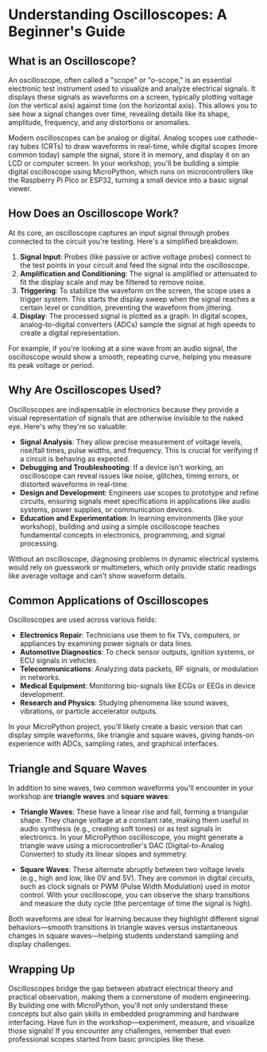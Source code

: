 

# Understanding Oscilloscopes: A Beginner's Guide

## What is an Oscilloscope?

An oscilloscope, often called a "scope" or "o-scope," is an essential electronic test instrument used to visualize and analyze electrical signals. It displays these signals as waveforms on a screen, typically plotting voltage (on the vertical axis) against time (on the horizontal axis). This allows you to see how a signal changes over time, revealing details like its shape, amplitude, frequency, and any distortions or anomalies.

Modern oscilloscopes can be analog or digital. Analog scopes use cathode-ray tubes (CRTs) to draw waveforms in real-time, while digital scopes (more common today) sample the signal, store it in memory, and display it on an LCD or computer screen. In your workshop, you'll be building a simple digital oscilloscope using MicroPython, which runs on microcontrollers like the Raspberry Pi Pico or ESP32, turning a small device into a basic signal viewer.

## How Does an Oscilloscope Work?

At its core, an oscilloscope captures an input signal through probes connected to the circuit you're testing. Here's a simplified breakdown:

1. **Signal Input**: Probes (like passive or active voltage probes) connect to the test points in your circuit and feed the signal into the oscilloscope.
2. **Amplification and Conditioning**: The signal is amplified or attenuated to fit the display scale and may be filtered to remove noise.
3. **Triggering**: To stabilize the waveform on the screen, the scope uses a trigger system. This starts the display sweep when the signal reaches a certain level or condition, preventing the waveform from jittering.
4. **Display**: The processed signal is plotted as a graph. In digital scopes, analog-to-digital converters (ADCs) sample the signal at high speeds to create a digital representation.

For example, if you're looking at a sine wave from an audio signal, the oscilloscope would show a smooth, repeating curve, helping you measure its peak voltage or period.

## Why Are Oscilloscopes Used?

Oscilloscopes are indispensable in electronics because they provide a visual representation of signals that are otherwise invisible to the naked eye. Here's why they're so valuable:

- **Signal Analysis**: They allow precise measurement of voltage levels, rise/fall times, pulse widths, and frequency. This is crucial for verifying if a circuit is behaving as expected.
- **Debugging and Troubleshooting**: If a device isn't working, an oscilloscope can reveal issues like noise, glitches, timing errors, or distorted waveforms in real-time.
- **Design and Development**: Engineers use scopes to prototype and refine circuits, ensuring signals meet specifications in applications like audio systems, power supplies, or communication devices.
- **Education and Experimentation**: In learning environments (like your workshop), building and using a simple oscilloscope teaches fundamental concepts in electronics, programming, and signal processing.

Without an oscilloscope, diagnosing problems in dynamic electrical systems would rely on guesswork or multimeters, which only provide static readings like average voltage and can't show waveform details.

## Common Applications of Oscilloscopes

Oscilloscopes are used across various fields:

- **Electronics Repair**: Technicians use them to fix TVs, computers, or appliances by examining power signals or data lines.
- **Automotive Diagnostics**: To check sensor outputs, ignition systems, or ECU signals in vehicles.
- **Telecommunications**: Analyzing data packets, RF signals, or modulation in networks.
- **Medical Equipment**: Monitoring bio-signals like ECGs or EEGs in device development.
- **Research and Physics**: Studying phenomena like sound waves, vibrations, or particle accelerator outputs.

In your MicroPython project, you'll likely create a basic version that can display simple waveforms, like triangle and square waves, giving hands-on experience with ADCs, sampling rates, and graphical interfaces.

## Triangle and Square Waves

In addition to sine waves, two common waveforms you'll encounter in your workshop are **triangle waves** and **square waves**:

- **Triangle Waves**: These have a linear rise and fall, forming a triangular shape. They change voltage at a constant rate, making them useful in audio synthesis (e.g., creating soft tones) or as test signals in electronics. In your MicroPython oscilloscope, you might generate a triangle wave using a microcontroller's DAC (Digital-to-Analog Converter) to study its linear slopes and symmetry.

- **Square Waves**: These alternate abruptly between two voltage levels (e.g., high and low, like 0V and 5V). They are common in digital circuits, such as clock signals or PWM (Pulse Width Modulation) used in motor control. With your oscilloscope, you can observe the sharp transitions and measure the duty cycle (the percentage of time the signal is high).

Both waveforms are ideal for learning because they highlight different signal behaviors—smooth transitions in triangle waves versus instantaneous changes in square waves—helping students understand sampling and display challenges.

## Wrapping Up

Oscilloscopes bridge the gap between abstract electrical theory and practical observation, making them a cornerstone of modern engineering. By building one with MicroPython, you'll not only understand these concepts but also gain skills in embedded programming and hardware interfacing. Have fun in the workshop—experiment, measure, and visualize those signals! If you encounter any challenges, remember that even professional scopes started from basic principles like these.

